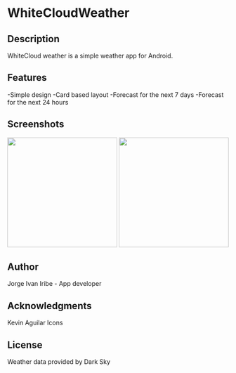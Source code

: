 # WhiteCloudWeather

## Description
WhiteCloud weather is a simple weather app for Android.

## Features
-Simple design
-Card based layout
-Forecast for the next 7 days
-Forecast for the next 24 hours

## Screenshots
[<img src="https://user-images.githubusercontent.com/21300658/34325945-8ac3b4ea-e85e-11e7-9950-b614ad6917ef.png" width=250>](https://user-images.githubusercontent.com/21300658/34325945-8ac3b4ea-e85e-11e7-9950-b614ad6917ef.png)
[<img src="https://user-images.githubusercontent.com/21300658/34325944-8aa50630-e85e-11e7-8b57-8fc901693372.png" width=250>](https://user-images.githubusercontent.com/21300658/34325944-8aa50630-e85e-11e7-8b57-8fc901693372.png)

## Author
Jorge Ivan Iribe - App developer

## Acknowledgments
Kevin Aguilar Icons

## License
Weather data provided by Dark Sky
